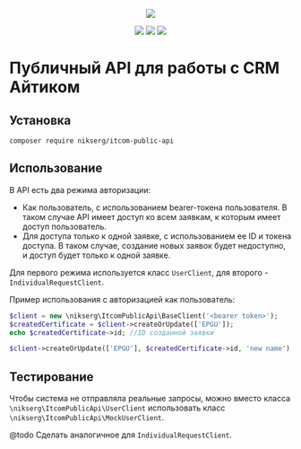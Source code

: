 <p align="center"><img src="https://uc-itcom.ru/themes/custom/itcom2/img/logo.svg" /></p>
<p align="center"><img src="https://scrutinizer-ci.com/g/nikserg/itcom-public-api/badges/quality-score.png?b=main" />
<img src="https://scrutinizer-ci.com/g/nikserg/itcom-public-api/badges/code-intelligence.svg?b=main" />
<img src="http://poser.pugx.org/nikserg/itcom-public-api/require/php)](https://packagist.org/packages/nikserg/itcom-public-api" /></p>

# Публичный API для работы с CRM Айтиком

## Установка

`composer require nikserg/itcom-public-api`

## Использование

В API есть два режима авторизации:

- Как пользователь, с использованием bearer-токена пользователя. В таком случае API имеет доступ ко всем заявкам, к
  которым имеет доступ пользователь.
- Для доступа только к одной заявке, с использованием ее ID и токена доступа. В таком случае, создание новых заявок
  будет недоступно, и доступ будет только к одной заявке.

Для первого режима используется класс `UserClient`, для второго - `IndividualRequestClient`.

Пример использования с авторизацией как пользователь:
```php
$client = new \nikserg\ItcomPublicApi\BaseClient('<bearer token>');
$createdCertificate = $client->createOrUpdate(['EPGU']);
echo $createdCertificate->id; //ID созданной заявки

$client->createOrUpdate(['EPGU'], $createdCertificate->id, 'new name'); //Обновление заявки
```

## Тестирование

Чтобы система не отправляла реальные запросы, можно вместо класса `\nikserg\ItcomPublicApi\UserClient` использовать
класс `\nikserg\ItcomPublicApi\MockUserClient`.

@todo Сделать аналогичное для `IndividualRequestClient`.
